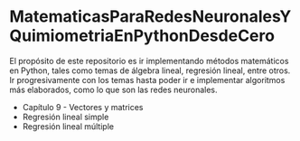 # MatematicasParaRedesNeuronalesYQuimiometriaEnPythonDesdeCero

El propósito de este repositorio es ir implementando métodos matemáticos en Python, tales como temas de álgebra lineal, regresión lineal, entre otros. Ir progresivamente con los temas hasta poder ir e implementar algoritmos más elaborados, como lo que son las redes neuronales.

- Capítulo 9 - Vectores y matrices
- Regresión lineal simple
- Regresión lineal múltiple


